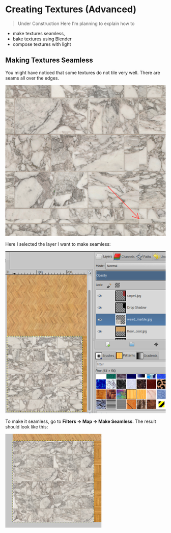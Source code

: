 # Creating Textures (Advanced)

> Under Construction
Here I'm planning to explain how to 

* make textures seamless,
* bake textures using Blender
* compose textures with light


## Making Textures Seamless

You might have noticed that some textures do not tile very well. There are seams all over the edges.

![texture seams](seams.png)

Here I selected the layer I want to make seamless:

![selected layer](seamless_layer.png)

To make it seamless, go to **Filters -> Map -> Make Seamless**. The result should look like this:

![result](result.png)

